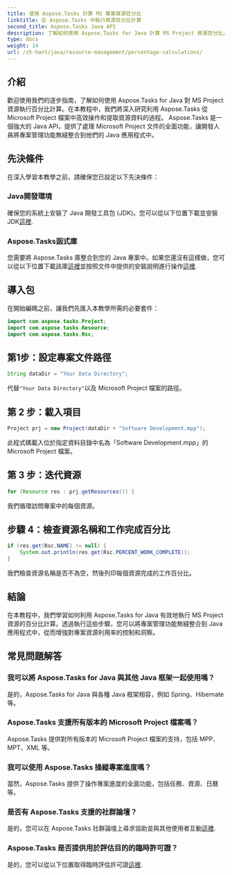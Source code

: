 ```yaml
---
title: 使用 Aspose.Tasks 計算 MS 專案資源百分比
linktitle: 在 Aspose.Tasks 中執行資源百分比計算
second_title: Aspose.Tasks Java API
description: 了解如何使用 Aspose.Tasks for Java 計算 MS Project 資源百分比。包含程式碼範例的分步指南。
type: docs
weight: 14
url: /zh-hant/java/resource-management/percentage-calculations/
---
```

## 介紹
歡迎使用我們的逐步指南，了解如何使用 Aspose.Tasks for Java 對 MS Project 資源執行百分比計算。在本教程中，我們將深入研究利用 Aspose.Tasks 從 Microsoft Project 檔案中高效操作和提取資源資料的過程。 Aspose.Tasks 是一個強大的 Java API，提供了處理 Microsoft Project 文件的全面功能，讓開發人員將專案管理功能無縫整合到他們的 Java 應用程式中。
## 先決條件
在深入學習本教學之前，請確保您已設定以下先決條件：
### Java開發環境
確保您的系統上安裝了 Java 開發工具包 (JDK)。您可以從以下位置下載並安裝 JDK[這裡](https://www.oracle.com/java/technologies/javase-jdk11-downloads.html).
### Aspose.Tasks函式庫
您需要將 Aspose.Tasks 庫整合到您的 Java 專案中。如果您還沒有這樣做，您可以從以下位置下載該庫[這裡](https://releases.aspose.com/tasks/java/)並按照文件中提供的安裝說明進行操作[這裡](https://reference.aspose.com/tasks/java/).

## 導入包
在開始編碼之前，讓我們先匯入本教學所需的必要套件：
```java
import com.aspose.tasks.Project;
import com.aspose.tasks.Resource;
import com.aspose.tasks.Rsc;
```
## 第1步：設定專案文件路徑
```java
String dataDir = "Your Data Directory";
```
代替`"Your Data Directory"`以及 Microsoft Project 檔案的路徑。
## 第 2 步：載入項目
```java
Project prj = new Project(dataDir + "Software Development.mpp");
```
此程式碼載入位於指定資料目錄中名為「Software Development.mpp」的 Microsoft Project 檔案。
## 第 3 步：迭代資源
```java
for (Resource res : prj.getResources()) {
```
我們循環訪問專案中的每個資源。
## 步驟 4：檢查資源名稱和工作完成百分比
```java
if (res.get(Rsc.NAME) != null) {
    System.out.println(res.get(Rsc.PERCENT_WORK_COMPLETE));
}
```
我們檢查資源名稱是否不為空，然後列印每個資源完成的工作百分比。

## 結論
在本教程中，我們學習如何利用 Aspose.Tasks for Java 有效地執行 MS Project 資源的百分比計算。透過執行這些步驟，您可以將專案管理功能無縫整合到 Java 應用程式中，從而增強對專案資源利用率的控制和洞察。
## 常見問題解答
### 我可以將 Aspose.Tasks for Java 與其他 Java 框架一起使用嗎？
是的，Aspose.Tasks for Java 與各種 Java 框架相容，例如 Spring、Hibernate 等。
### Aspose.Tasks 支援所有版本的 Microsoft Project 檔案嗎？
Aspose.Tasks 提供對所有版本的 Microsoft Project 檔案的支持，包括 MPP、MPT、XML 等。
### 我可以使用 Aspose.Tasks 操縱專案進度嗎？
當然，Aspose.Tasks 提供了操作專案進度的全面功能，包括任務、資源、日曆等。
### 是否有 Aspose.Tasks 支援的社群論壇？
是的，您可以在 Aspose.Tasks 社群論壇上尋求協助並與其他使用者互動[這裡](https://forum.aspose.com/c/tasks/15).
### Aspose.Tasks 是否提供用於評估目的的臨時許可證？
是的，您可以從以下位置取得臨時評估許可證[這裡](https://purchase.aspose.com/temporary-license/).